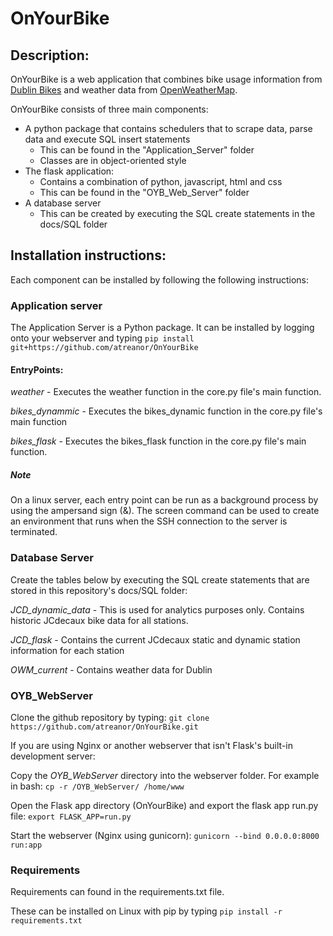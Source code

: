 # OnYourBike


## Description:

OnYourBike is a web application that combines bike usage information from [Dublin Bikes](http://www.dublinbikes.ie/) and weather data from <a href="https://openweathermap.org/" target="_blank">OpenWeatherMap</a>.

OnYourBike consists of three main components:

- A python package that contains schedulers that to scrape data, parse data and execute SQL insert statements
  - This can be found in the "Application_Server" folder
  - Classes are in object-oriented style
- The flask application:
  - Contains a combination of python, javascript, html and css
  - This can be found in the "OYB_Web_Server" folder
- A database server 
  - This can be created by executing the SQL create statements in the docs/SQL folder
  
 
## Installation instructions:

Each component can be installed by following the following instructions:

### Application server

The Application Server is a Python package. It can be installed by logging onto your webserver and typing `pip install git+https://github.com/atreanor/OnYourBike`

#### EntryPoints:

*weather* - Executes the weather function in the core.py file's main function.

*bikes_dynammic* - Executes the bikes_dynamic function in the core.py file's main function

*bikes_flask* - Executes the bikes_flask function in the core.py file's main function.

##### Note

On a linux server, each entry point can be run as a background process by using the ampersand sign (&). The screen command can be used to create an environment that runs when the SSH connection to the server is terminated.

### Database Server

Create the tables below by executing the SQL create statements that are stored in this repository's docs/SQL folder:

*JCD_dynamic_data* - This is used for analytics purposes only. Contains historic JCdecaux bike data for all stations.

*JCD_flask* - Contains the current JCdecaux static and dynamic station information for each station

*OWM_current* - Contains weather data for Dublin


### OYB_WebServer

Clone the github repository by typing:
`git clone https://github.com/atreanor/OnYourBike.git`

If you are using Nginx or another webserver that isn't Flask's built-in development server:

Copy the *OYB_WebServer* directory into the webserver folder. For example in bash:
`cp -r /OYB_WebServer/ /home/www`

Open the Flask app directory (OnYourBike) and export the flask app run.py file:
`export FLASK_APP=run.py`

Start the webserver (Nginx using gunicorn):
`gunicorn --bind 0.0.0.0:8000 run:app`

### Requirements

Requirements can found in the requirements.txt file.

These can be installed on Linux with pip by typing `pip install -r requirements.txt`


